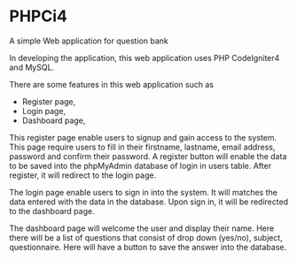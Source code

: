
# PHPCi4
A simple Web application for question bank

In developing the application, this web application uses PHP CodeIgniter4 and MySQL.

There are some features in this web application such as
- Register page,
- Login page,
- Dashboard page, 

This register page enable users to signup and gain access to the system. This page require users to fill in their firstname, lastname, email address, password and confirm their password. A register button will enable the data to be saved into the phpMyAdmin database of login in users table. After register, it will redirect to the login page.

The login page enable users to sign in into the system. It will matches the data entered with the data in the database. Upon sign in, it will be redirected to the dashboard page.

The dashboard page will welcome the user and display their name. Here there will be a list of questions that consist of drop down (yes/no), subject, questionnaire. Here will have a button to save the answer into the database.

